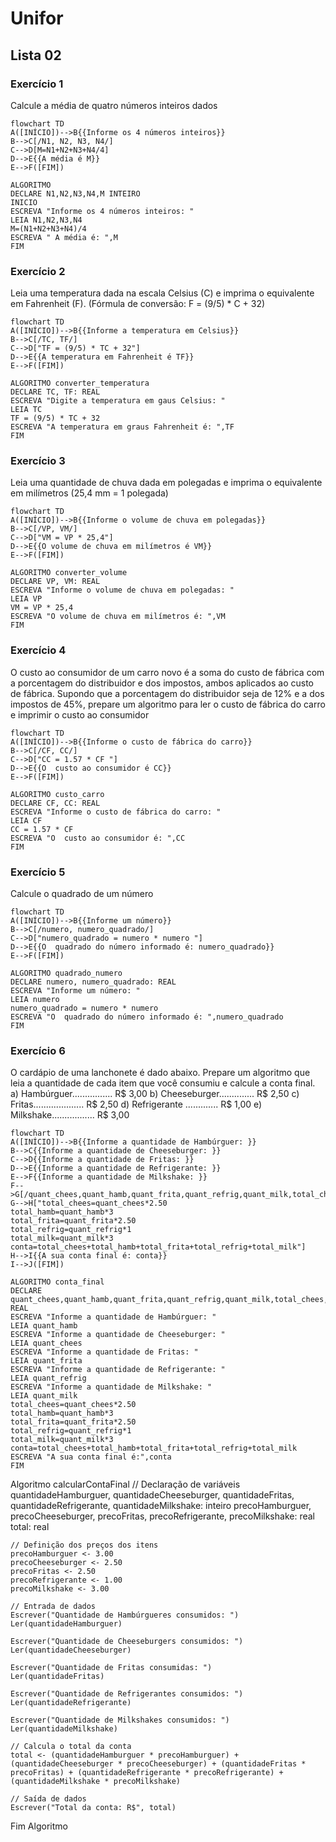 
# Unifor
## Lista 02
### Exercício 1

Calcule a média de quatro números inteiros dados

```mermaid
flowchart TD
A([INÍCIO])-->B{{Informe os 4 números inteiros}}
B-->C[/N1, N2, N3, N4/]
C-->D[M=N1+N2+N3+N4/4]
D-->E{{A média é M}}
E-->F([FIM])
```

```
ALGORITMO
DECLARE N1,N2,N3,N4,M INTEIRO
INICIO
ESCREVA "Informe os 4 números inteiros: "
LEIA N1,N2,N3,N4
M=(N1+N2+N3+N4)/4
ESCREVA " A média é: ",M
FIM

```

### Exercício 2

Leia uma temperatura dada na escala Celsius (C) e imprima o equivalente em Fahrenheit (F). (Fórmula de conversão: F = (9/5) * C + 32)

```mermaid
flowchart TD
A([INÍCIO])-->B{{Informe a temperatura em Celsius}}
B-->C[/TC, TF/]
C-->D["TF = (9/5) * TC + 32"]
D-->E{{A temperatura em Fahrenheit é TF}}
E-->F([FIM])
```
```
ALGORITMO converter_temperatura
DECLARE TC, TF: REAL
ESCREVA "Digite a temperatura em gaus Celsius: "
LEIA TC
TF = (9/5) * TC + 32
ESCREVA "A temperatura em graus Fahrenheit é: ",TF
FIM
```

### Exercício 3

Leia uma quantidade de chuva dada em polegadas e imprima o equivalente em milímetros (25,4 mm = 1 polegada)

```mermaid
flowchart TD
A([INÍCIO])-->B{{Informe o volume de chuva em polegadas}}
B-->C[/VP, VM/]
C-->D["VM = VP * 25,4"]
D-->E{{O volume de chuva em milímetros é VM}}
E-->F([FIM])
```

```
ALGORITMO converter_volume
DECLARE VP, VM: REAL
ESCREVA "Informe o volume de chuva em polegadas: "
LEIA VP
VM = VP * 25,4
ESCREVA "O volume de chuva em milímetros é: ",VM
FIM
```
### Exercício 4

O custo ao consumidor de um carro novo é a soma do custo de fábrica com a porcentagem do distribuidor e dos impostos, ambos aplicados ao custo de fábrica. Supondo que a porcentagem do distribuidor seja de 12% e a dos impostos de 45%, prepare um algoritmo para ler o custo de fábrica do carro e imprimir o custo ao consumidor


```mermaid
flowchart TD
A([INÍCIO])-->B{{Informe o custo de fábrica do carro}}
B-->C[/CF, CC/]
C-->D["CC = 1.57 * CF "] 
D-->E{{O  custo ao consumidor é CC}}
E-->F([FIM])
```

```
ALGORITMO custo_carro
DECLARE CF, CC: REAL
ESCREVA "Informe o custo de fábrica do carro: "
LEIA CF
CC = 1.57 * CF
ESCREVA "O  custo ao consumidor é: ",CC
FIM
```

### Exercício 5

Calcule o quadrado de um número


```mermaid
flowchart TD
A([INÍCIO])-->B{{Informe um número}}
B-->C[/numero, numero_quadrado/]
C-->D["numero_quadrado = numero * numero "] 
D-->E{{O  quadrado do número informado é: numero_quadrado}}
E-->F([FIM])
```

```
ALGORITMO quadrado_numero
DECLARE numero, numero_quadrado: REAL
ESCREVA "Informe um número: "
LEIA numero
numero_quadrado = numero * numero
ESCREVA "O  quadrado do número informado é: ",numero_quadrado
FIM
```

### Exercício 6

O cardápio de uma lanchonete é dado abaixo. Prepare um algoritmo que leia a quantidade de cada item que você consumiu e calcule a conta final. 
a) Hambúrguer................ R$ 3,00 
b) Cheeseburger.............. R$ 2,50 
c) Fritas.................... R$ 2,50 
d) Refrigerante ............. R$ 1,00 
e) Milkshake................. R$ 3,00

```mermaid
flowchart TD
A([INÍCIO])-->B{{Informe a quantidade de Hambúrguer: }}
B-->C{{Informe a quantidade de Cheeseburger: }}
C-->D{{Informe a quantidade de Fritas: }}
D-->E{{Informe a quantidade de Refrigerante: }}
E-->F{{Informe a quantidade de Milkshake: }}
F-->G[/quant_chees,quant_hamb,quant_frita,quant_refrig,quant_milk,total_chees,total_hamb,total_frita,total_refrig,total_milk,conta/]
G-->H["total_chees=quant_chees*2.50
total_hamb=quant_hamb*3
total_frita=quant_frita*2.50
total_refrig=quant_refrig*1
total_milk=quant_milk*3
conta=total_chees+total_hamb+total_frita+total_refrig+total_milk"]
H-->I{{A sua conta final é: conta}}
I-->J([FIM])
```

```
ALGORITMO conta_final
DECLARE quant_chees,quant_hamb,quant_frita,quant_refrig,quant_milk,total_chees,total_hamb,total_frita,total_refrig,total_milk,conta: REAL
ESCREVA "Informe a quantidade de Hambúrguer: "
LEIA quant_hamb
ESCREVA "Informe a quantidade de Cheeseburger: "
LEIA quant_chees
ESCREVA "Informe a quantidade de Fritas: "
LEIA quant_frita
ESCREVA "Informe a quantidade de Refrigerante: "
LEIA quant_refrig
ESCREVA "Informe a quantidade de Milkshake: "
LEIA quant_milk
total_chees=quant_chees*2.50
total_hamb=quant_hamb*3
total_frita=quant_frita*2.50
total_refrig=quant_refrig*1
total_milk=quant_milk*3
conta=total_chees+total_hamb+total_frita+total_refrig+total_milk
ESCREVA "A sua conta final é:",conta
FIM
```


Algoritmo calcularContaFinal
    // Declaração de variáveis
    quantidadeHamburguer, quantidadeCheeseburger, quantidadeFritas, quantidadeRefrigerante, quantidadeMilkshake: inteiro
    precoHamburguer, precoCheeseburger, precoFritas, precoRefrigerante, precoMilkshake: real
    total: real
    
    // Definição dos preços dos itens
    precoHamburguer <- 3.00
    precoCheeseburger <- 2.50
    precoFritas <- 2.50
    precoRefrigerante <- 1.00
    precoMilkshake <- 3.00
    
    // Entrada de dados
    Escrever("Quantidade de Hambúrgueres consumidos: ")
    Ler(quantidadeHamburguer)
    
    Escrever("Quantidade de Cheeseburgers consumidos: ")
    Ler(quantidadeCheeseburger)
    
    Escrever("Quantidade de Fritas consumidas: ")
    Ler(quantidadeFritas)
    
    Escrever("Quantidade de Refrigerantes consumidos: ")
    Ler(quantidadeRefrigerante)
    
    Escrever("Quantidade de Milkshakes consumidos: ")
    Ler(quantidadeMilkshake)
    
    // Calcula o total da conta
    total <- (quantidadeHamburguer * precoHamburguer) + (quantidadeCheeseburger * precoCheeseburger) + (quantidadeFritas * precoFritas) + (quantidadeRefrigerante * precoRefrigerante) + (quantidadeMilkshake * precoMilkshake)
    
    // Saída de dados
    Escrever("Total da conta: R$", total)
Fim Algoritmo
